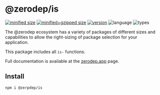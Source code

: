 # @zerodep/is

[![minified size](https://img.shields.io/bundlephobia/min/@zerodep/is?style=flat-square&color=blue)](https://bundlephobia.com/package/@zerodep/is)
[![minified+gzipped size](https://img.shields.io/bundlephobia/minzip/@zerodep/is?style=flat-square&color=blue)](https://bundlephobia.com/package/@zerodep/is)
[![version](https://img.shields.io/npm/v/@zerodep/is?style=flat-square&color=blue)](https://www.npmjs.com/package/@zerodep/is)
![language](https://img.shields.io/badge/typescript-100%25-blue?style=flat-square)
![types](https://img.shields.io/badge/types-included-blue?style=flat-square)

The @zerodep ecosystem has a variety of packages of different sizes and capabilities to allow the right-sizing of package selection for your application.

This package includes all `is-` functions.

Full documentation is available at the [zerodep.app](http://zerodep.app/#/is) page.

## Install

```bash
npm i @zerpdep/is
```
